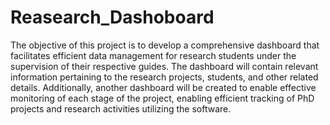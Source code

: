 # Reasearch_Dashoboard

The objective of this project is to develop a comprehensive dashboard that facilitates efficient data management for research students under the supervision of their respective guides. The dashboard will contain relevant information pertaining to the research projects, students, and other related details. Additionally, another dashboard will be created to enable effective monitoring of each stage of the project, enabling efficient tracking of PhD projects and research activities utilizing the software.

